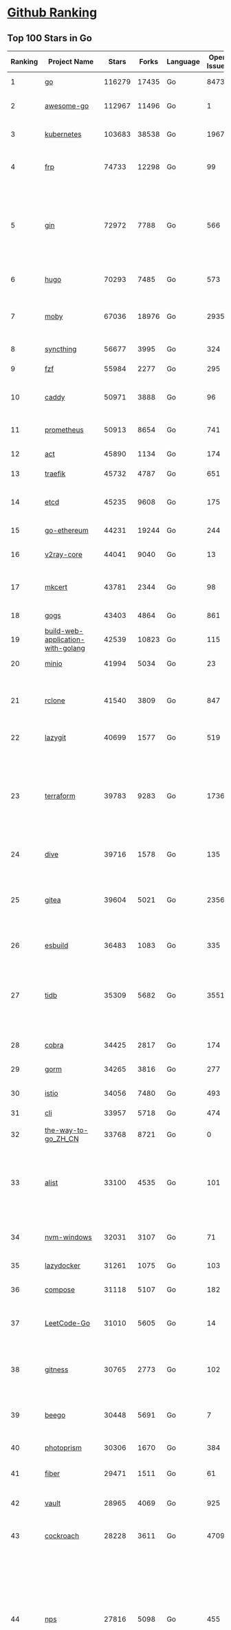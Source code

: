 [Github Ranking](../README.md)
==========

## Top 100 Stars in Go

| Ranking | Project Name | Stars | Forks | Language | Open Issues | Description | Last Commit |
| ------- | ------------ | ----- | ----- | -------- | ----------- | ----------- | ----------- |
| 1 | [go](https://github.com/golang/go) | 116279 | 17435 | Go | 8473 | The Go programming language | 2023-12-11T00:12:48Z |
| 2 | [awesome-go](https://github.com/avelino/awesome-go) | 112967 | 11496 | Go | 1 | A curated list of awesome Go frameworks, libraries and software | 2023-12-08T18:59:52Z |
| 3 | [kubernetes](https://github.com/kubernetes/kubernetes) | 103683 | 38538 | Go | 1967 | Production-Grade Container Scheduling and Management | 2023-12-11T00:42:08Z |
| 4 | [frp](https://github.com/fatedier/frp) | 74733 | 12298 | Go | 99 | A fast reverse proxy to help you expose a local server behind a NAT or firewall to the internet. | 2023-12-07T09:25:22Z |
| 5 | [gin](https://github.com/gin-gonic/gin) | 72972 | 7788 | Go | 566 | Gin is a HTTP web framework written in Go (Golang). It features a Martini-like API with much better performance -- up to 40 times faster. If you need smashing performance, get yourself some Gin. | 2023-12-07T03:37:28Z |
| 6 | [hugo](https://github.com/gohugoio/hugo) | 70293 | 7485 | Go | 573 | The world’s fastest framework for building websites. | 2023-12-08T10:22:54Z |
| 7 | [moby](https://github.com/moby/moby) | 67036 | 18976 | Go | 2935 | The Moby Project - a collaborative project for the container ecosystem to assemble container-based systems | 2023-12-10T06:21:49Z |
| 8 | [syncthing](https://github.com/syncthing/syncthing) | 56677 | 3995 | Go | 324 | Open Source Continuous File Synchronization | 2023-12-11T01:27:42Z |
| 9 | [fzf](https://github.com/junegunn/fzf) | 55984 | 2277 | Go | 295 | :cherry_blossom: A command-line fuzzy finder | 2023-12-10T07:08:54Z |
| 10 | [caddy](https://github.com/caddyserver/caddy) | 50971 | 3888 | Go | 96 | Fast and extensible multi-platform HTTP/1-2-3 web server with automatic HTTPS | 2023-12-11T02:57:26Z |
| 11 | [prometheus](https://github.com/prometheus/prometheus) | 50913 | 8654 | Go | 741 | The Prometheus monitoring system and time series database. | 2023-12-11T02:59:34Z |
| 12 | [act](https://github.com/nektos/act) | 45890 | 1134 | Go | 174 | Run your GitHub Actions locally 🚀 | 2023-12-11T02:56:25Z |
| 13 | [traefik](https://github.com/traefik/traefik) | 45732 | 4787 | Go | 651 | The Cloud Native Application Proxy | 2023-12-10T12:49:41Z |
| 14 | [etcd](https://github.com/etcd-io/etcd) | 45235 | 9608 | Go | 175 | Distributed reliable key-value store for the most critical data of a distributed system | 2023-12-10T08:59:19Z |
| 15 | [go-ethereum](https://github.com/ethereum/go-ethereum) | 44231 | 19244 | Go | 244 | Official Go implementation of the Ethereum protocol | 2023-12-10T20:51:10Z |
| 16 | [v2ray-core](https://github.com/v2ray/v2ray-core) | 44041 | 9040 | Go | 13 | A platform for building proxies to bypass network restrictions. | 2023-12-08T03:39:41Z |
| 17 | [mkcert](https://github.com/FiloSottile/mkcert) | 43781 | 2344 | Go | 98 | A simple zero-config tool to make locally trusted development certificates with any names you'd like. | 2023-11-29T10:04:44Z |
| 18 | [gogs](https://github.com/gogs/gogs) | 43403 | 4864 | Go | 861 | Gogs is a painless self-hosted Git service | 2023-12-01T17:31:24Z |
| 19 | [build-web-application-with-golang](https://github.com/astaxie/build-web-application-with-golang) | 42539 | 10823 | Go | 115 | A golang ebook intro how to build a web with golang | 2023-11-23T20:56:37Z |
| 20 | [minio](https://github.com/minio/minio) | 41994 | 5034 | Go | 23 | High Performance Object Storage for AI | 2023-12-09T21:43:04Z |
| 21 | [rclone](https://github.com/rclone/rclone) | 41540 | 3809 | Go | 847 | "rsync for cloud storage" - Google Drive, S3, Dropbox, Backblaze B2, One Drive, Swift, Hubic, Wasabi, Google Cloud Storage, Yandex Files | 2023-12-10T22:30:25Z |
| 22 | [lazygit](https://github.com/jesseduffield/lazygit) | 40699 | 1577 | Go | 519 | simple terminal UI for git commands | 2023-12-10T15:07:03Z |
| 23 | [terraform](https://github.com/hashicorp/terraform) | 39783 | 9283 | Go | 1736 | Terraform enables you to safely and predictably create, change, and improve infrastructure. It is a source-available tool that codifies APIs into declarative configuration files that can be shared amongst team members, treated as code, edited, reviewed, and versioned. | 2023-12-09T04:57:03Z |
| 24 | [dive](https://github.com/wagoodman/dive) | 39716 | 1578 | Go | 135 | A tool for exploring each layer in a docker image | 2023-11-04T09:41:27Z |
| 25 | [gitea](https://github.com/go-gitea/gitea) | 39604 | 5021 | Go | 2356 | Git with a cup of tea! Painless self-hosted all-in-one software development service, including Git hosting, code review, team collaboration, package registry and CI/CD | 2023-12-11T02:01:16Z |
| 26 | [esbuild](https://github.com/evanw/esbuild) | 36483 | 1083 | Go | 335 | An extremely fast bundler for the web | 2023-12-10T16:26:00Z |
| 27 | [tidb](https://github.com/pingcap/tidb) | 35309 | 5682 | Go | 3551 | TiDB is an open-source, cloud-native, distributed, MySQL-Compatible database for elastic scale and real-time analytics. Try AI-powered Chat2Query free at : https://tidbcloud.com/free-trial | 2023-12-11T02:52:23Z |
| 28 | [cobra](https://github.com/spf13/cobra) | 34425 | 2817 | Go | 174 | A Commander for modern Go CLI interactions | 2023-12-04T07:32:59Z |
| 29 | [gorm](https://github.com/go-gorm/gorm) | 34265 | 3816 | Go | 277 | The fantastic ORM library for Golang, aims to be developer friendly | 2023-12-07T09:12:19Z |
| 30 | [istio](https://github.com/istio/istio) | 34056 | 7480 | Go | 493 | Connect, secure, control, and observe services. | 2023-12-11T02:35:23Z |
| 31 | [cli](https://github.com/cli/cli) | 33957 | 5718 | Go | 474 | GitHub’s official command line tool | 2023-12-10T20:03:28Z |
| 32 | [the-way-to-go_ZH_CN](https://github.com/unknwon/the-way-to-go_ZH_CN) | 33768 | 8721 | Go | 0 | 《The Way to Go》中文译本，中文正式名《Go 入门指南》 | 2023-08-12T01:54:36Z |
| 33 | [alist](https://github.com/alist-org/alist) | 33100 | 4535 | Go | 101 | 🗂️A file list/WebDAV program that supports multiple storages, powered by Gin and Solidjs. / 一个支持多存储的文件列表/WebDAV程序，使用 Gin 和 Solidjs。 | 2023-12-10T05:18:02Z |
| 34 | [nvm-windows](https://github.com/coreybutler/nvm-windows) | 32031 | 3107 | Go | 71 | A node.js version management utility for Windows. Ironically written in Go. | 2023-12-08T10:15:44Z |
| 35 | [lazydocker](https://github.com/jesseduffield/lazydocker) | 31261 | 1075 | Go | 103 | The lazier way to manage everything docker | 2023-11-22T23:22:44Z |
| 36 | [compose](https://github.com/docker/compose) | 31118 | 5107 | Go | 182 | Define and run multi-container applications with Docker | 2023-12-10T16:56:57Z |
| 37 | [LeetCode-Go](https://github.com/halfrost/LeetCode-Go) | 31010 | 5605 | Go | 14 | ✅ Solutions to LeetCode by Go, 100% test coverage, runtime beats 100% / LeetCode 题解 | 2023-10-11T23:26:58Z |
| 38 | [gitness](https://github.com/harness/gitness) | 30765 | 2773 | Go | 102 | Gitness is an Open Source developer platform with Source Control management, Continuous Integration and Continuous Delivery. | 2023-12-09T23:22:31Z |
| 39 | [beego](https://github.com/beego/beego) | 30448 | 5691 | Go | 7 | beego is an open-source, high-performance web framework for the Go programming language. | 2023-12-10T17:02:53Z |
| 40 | [photoprism](https://github.com/photoprism/photoprism) | 30306 | 1670 | Go | 384 | AI-Powered Photos App for the Decentralized Web 🌈💎✨ | 2023-12-09T19:34:56Z |
| 41 | [fiber](https://github.com/gofiber/fiber) | 29471 | 1511 | Go | 61 | ⚡️ Express inspired web framework written in Go | 2023-12-09T19:38:58Z |
| 42 | [vault](https://github.com/hashicorp/vault) | 28965 | 4069 | Go | 925 | A tool for secrets management, encryption as a service, and privileged access management | 2023-12-09T00:58:38Z |
| 43 | [cockroach](https://github.com/cockroachdb/cockroach) | 28228 | 3611 | Go | 4709 | CockroachDB - the open source, cloud-native distributed SQL database. | 2023-12-11T02:52:24Z |
| 44 | [nps](https://github.com/ehang-io/nps) | 27816 | 5098 | Go | 455 | 一款轻量级、高性能、功能强大的内网穿透代理服务器。支持tcp、udp、socks5、http等几乎所有流量转发，可用来访问内网网站、本地支付接口调试、ssh访问、远程桌面，内网dns解析、内网socks5代理等等……，并带有功能强大的web管理端。a lightweight, high-performance, powerful intranet penetration proxy server, with a powerful web management terminal. | 2023-12-01T00:54:09Z |
| 45 | [pocketbase](https://github.com/pocketbase/pocketbase) | 27679 | 1181 | Go | 34 | Open Source realtime backend in 1 file | 2023-12-10T13:11:58Z |
| 46 | [minikube](https://github.com/kubernetes/minikube) | 27654 | 4804 | Go | 903 | Run Kubernetes locally | 2023-12-10T03:51:17Z |
| 47 | [consul](https://github.com/hashicorp/consul) | 27365 | 4430 | Go | 1115 | Consul is a distributed, highly available, and data center aware solution to connect and configure applications across dynamic, distributed infrastructure. | 2023-12-08T23:52:14Z |
| 48 | [echo](https://github.com/labstack/echo) | 27220 | 2243 | Go | 50 | High performance, minimalist Go web framework | 2023-12-05T20:33:00Z |
| 49 | [go-zero](https://github.com/zeromicro/go-zero) | 26546 | 3740 | Go | 343 | A cloud-native Go microservices framework with cli tool for productivity. | 2023-12-10T18:25:25Z |
| 50 | [v2ray-core](https://github.com/v2fly/v2ray-core) | 26088 | 4354 | Go | 31 | A platform for building proxies to bypass network restrictions. | 2023-12-10T22:50:05Z |
| 51 | [kit](https://github.com/go-kit/kit) | 25705 | 2478 | Go | 35 | A standard library for microservices. | 2023-11-11T14:47:21Z |
| 52 | [helm](https://github.com/helm/helm) | 25315 | 6938 | Go | 288 | The Kubernetes Package Manager | 2023-12-10T04:56:31Z |
| 53 | [croc](https://github.com/schollz/croc) | 25217 | 1031 | Go | 119 | Easily and securely send things from one computer to another :crocodile: :package: | 2023-12-07T09:00:40Z |
| 54 | [k3s](https://github.com/k3s-io/k3s) | 25171 | 2168 | Go | 138 | Lightweight Kubernetes | 2023-12-10T22:33:57Z |
| 55 | [viper](https://github.com/spf13/viper) | 24717 | 2033 | Go | 376 | Go configuration with fangs | 2023-12-08T17:59:48Z |
| 56 | [iris](https://github.com/kataras/iris) | 24529 | 2497 | Go | 96 | The fastest HTTP/2 Go Web Framework. New, modern and easy to learn. Fast development with Code you control. Unbeatable cost-performance ratio :rocket: | 2023-12-10T08:38:34Z |
| 57 | [milvus](https://github.com/milvus-io/milvus) | 24520 | 2643 | Go | 482 | A cloud-native vector database, storage for next generation AI applications | 2023-12-11T02:43:55Z |
| 58 | [nsq](https://github.com/nsqio/nsq) | 23993 | 2909 | Go | 51 | A realtime distributed messaging platform | 2023-12-08T07:12:48Z |
| 59 | [faas](https://github.com/openfaas/faas) | 23953 | 1903 | Go | 28 | OpenFaaS - Serverless Functions Made Simple | 2023-11-02T15:54:25Z |
| 60 | [logrus](https://github.com/sirupsen/logrus) | 23528 | 2324 | Go | 3 | Structured, pluggable logging for Go. | 2023-11-19T16:07:14Z |
| 61 | [Wox](https://github.com/Wox-launcher/Wox) | 23511 | 2376 | Go | 274 | A cross-platform launcher that simply works | 2023-12-09T15:30:29Z |
| 62 | [ngrok](https://github.com/inconshreveable/ngrok) | 23380 | 4343 | Go | 234 | Introspected tunnels to localhost | 2023-09-27T10:24:46Z |
| 63 | [go-patterns](https://github.com/tmrts/go-patterns) | 23233 | 2162 | Go | 17 | Curated list of Go design patterns, recipes and idioms | 2023-10-01T05:09:32Z |
| 64 | [docker_practice](https://github.com/yeasy/docker_practice) | 23197 | 5635 | Go | 5 | Learn and understand Docker&Container technologies, with real DevOps practice! | 2023-10-25T21:40:38Z |
| 65 | [micro](https://github.com/zyedidia/micro) | 23126 | 1167 | Go | 755 | A modern and intuitive terminal-based text editor | 2023-12-10T21:52:26Z |
| 66 | [k9s](https://github.com/derailed/k9s) | 23080 | 1471 | Go | 392 | 🐶 Kubernetes CLI To Manage Your Clusters In Style! | 2023-12-10T10:41:47Z |
| 67 | [dapr](https://github.com/dapr/dapr) | 22697 | 1785 | Go | 381 | Dapr is a portable, event-driven, runtime for building distributed applications across cloud and edge. | 2023-12-10T14:26:28Z |
| 68 | [lux](https://github.com/iawia002/lux) | 22680 | 2628 | Go | 462 | 👾 Fast and simple video download library and CLI tool written in Go | 2023-11-06T05:54:09Z |
| 69 | [hub](https://github.com/mislav/hub) | 22579 | 2424 | Go | 239 | A command-line tool that makes git easier to use with GitHub. | 2023-12-07T16:53:16Z |
| 70 | [vegeta](https://github.com/tsenart/vegeta) | 22215 | 1377 | Go | 60 | HTTP load testing tool and library. It's over 9000! | 2023-12-09T15:47:59Z |
| 71 | [k6](https://github.com/grafana/k6) | 22184 | 1169 | Go | 389 | A modern load testing tool, using Go and JavaScript - https://k6.io | 2023-12-07T16:30:36Z |
| 72 | [fyne](https://github.com/fyne-io/fyne) | 21992 | 1280 | Go | 589 | Cross platform GUI toolkit in Go inspired by Material Design | 2023-12-10T22:40:56Z |
| 73 | [rancher](https://github.com/rancher/rancher) | 21882 | 2939 | Go | 2733 | Complete container management platform | 2023-12-09T04:38:15Z |
| 74 | [restic](https://github.com/restic/restic) | 21827 | 1400 | Go | 415 | Fast, secure, efficient backup program | 2023-12-06T12:13:07Z |
| 75 | [kratos](https://github.com/go-kratos/kratos) | 21802 | 3956 | Go | 24 | Your ultimate Go microservices framework for the cloud-native era. | 2023-12-10T08:12:01Z |
| 76 | [filebrowser](https://github.com/filebrowser/filebrowser) | 21704 | 2575 | Go | 59 | 📂 Web File Browser | 2023-12-10T16:10:56Z |
| 77 | [delve](https://github.com/go-delve/delve) | 21404 | 2140 | Go | 94 | Delve is a debugger for the Go programming language. | 2023-12-10T13:22:35Z |
| 78 | [harbor](https://github.com/goharbor/harbor) | 21327 | 4500 | Go | 543 | An open source trusted cloud native registry project that stores, signs, and scans content. | 2023-12-11T02:24:53Z |
| 79 | [colly](https://github.com/gocolly/colly) | 21298 | 1679 | Go | 142 | Elegant Scraper and Crawler Framework for Golang | 2023-11-29T17:49:52Z |
| 80 | [bubbletea](https://github.com/charmbracelet/bubbletea) | 21213 | 659 | Go | 52 | A powerful little TUI framework 🏗 | 2023-12-07T17:07:42Z |
| 81 | [ollama](https://github.com/jmorganca/ollama) | 21159 | 1169 | Go | 239 | Get up and running with Llama 2 and other large language models locally | 2023-12-10T21:10:20Z |
| 82 | [testify](https://github.com/stretchr/testify) | 21084 | 1536 | Go | 263 | A toolkit with common assertions and mocks that plays nicely with the standard library | 2023-12-10T07:40:35Z |
| 83 | [cli](https://github.com/urfave/cli) | 21050 | 1698 | Go | 32 | A simple, fast, and fun package for building command line apps in Go | 2023-12-09T21:23:00Z |
| 84 | [go-micro](https://github.com/go-micro/go-micro) | 21032 | 2353 | Go | 83 | A Go microservices framework | 2023-12-04T16:00:02Z |
| 85 | [memos](https://github.com/usememos/memos) | 20769 | 1507 | Go | 216 | An open source, lightweight note-taking service. Easily capture and share your great thoughts. | 2023-12-10T14:20:16Z |
| 86 | [loki](https://github.com/grafana/loki) | 20750 | 3060 | Go | 1135 | Like Prometheus, but for logs. | 2023-12-11T03:00:51Z |
| 87 | [learn-go-with-tests](https://github.com/quii/learn-go-with-tests) | 20579 | 2717 | Go | 40 | Learn Go with test-driven development | 2023-12-01T13:45:34Z |
| 88 | [fasthttp](https://github.com/valyala/fasthttp) | 20459 | 1697 | Go | 73 | Fast HTTP package for Go. Tuned for high performance. Zero memory allocations in hot paths. Up to 10x faster than net/http | 2023-12-05T18:49:42Z |
| 89 | [websocket](https://github.com/gorilla/websocket) | 20307 | 3463 | Go | 39 | Package gorilla/websocket is a fast, well-tested and widely used WebSocket implementation for Go. | 2023-12-08T09:41:19Z |
| 90 | [zap](https://github.com/uber-go/zap) | 20136 | 1443 | Go | 102 | Blazing fast, structured, leveled logging in Go. | 2023-12-07T22:23:06Z |
| 91 | [podman](https://github.com/containers/podman) | 19976 | 2120 | Go | 459 | Podman: A tool for managing OCI containers and pods. | 2023-12-10T15:44:03Z |
| 92 | [dgraph](https://github.com/dgraph-io/dgraph) | 19784 | 1504 | Go | 213 | The high-performance database for modern applications | 2023-12-08T08:40:32Z |
| 93 | [AdGuardHome](https://github.com/AdguardTeam/AdGuardHome) | 19664 | 1592 | Go | 929 | Network-wide ads & trackers blocking DNS server | 2023-12-08T16:40:30Z |
| 94 | [Cloudreve](https://github.com/cloudreve/Cloudreve) | 19627 | 3226 | Go | 202 | 🌩支持多家云存储的云盘系统 (Self-hosted file management and sharing system, supports multiple storage providers) | 2023-12-07T02:27:25Z |
| 95 | [wails](https://github.com/wailsapp/wails) | 19612 | 983 | Go | 200 | Create beautiful applications using Go | 2023-12-10T21:44:45Z |
| 96 | [mux](https://github.com/gorilla/mux) | 19610 | 1830 | Go | 14 | Package gorilla/mux is a powerful HTTP router and URL matcher for building Go web servers with 🦍 | 2023-12-07T04:58:53Z |
| 97 | [trivy](https://github.com/aquasecurity/trivy) | 19606 | 1986 | Go | 169 | Find vulnerabilities, misconfigurations, secrets, SBOM in containers, Kubernetes, code repositories, clouds and more | 2023-12-08T19:41:40Z |
| 98 | [Xray-core](https://github.com/XTLS/Xray-core) | 19580 | 3365 | Go | 407 | Xray, Penetrates Everything. Also the best v2ray-core, with XTLS support. Fully compatible configuration. | 2023-12-11T00:29:40Z |
| 99 | [grpc-go](https://github.com/grpc/grpc-go) | 19216 | 4205 | Go | 118 | The Go language implementation of gRPC. HTTP/2 based RPC | 2023-12-09T03:46:16Z |
| 100 | [gin-vue-admin](https://github.com/flipped-aurora/gin-vue-admin) | 18884 | 5707 | Go | 30 | 基于vite+vue3+gin搭建的开发基础平台（支持TS,JS混用），集成jwt鉴权，权限管理，动态路由，显隐可控组件，分页封装，多点登录拦截，资源权限，上传下载，代码生成器，表单生成器,chatGPT自动查表等开发必备功能。 | 2023-12-10T15:47:34Z |

